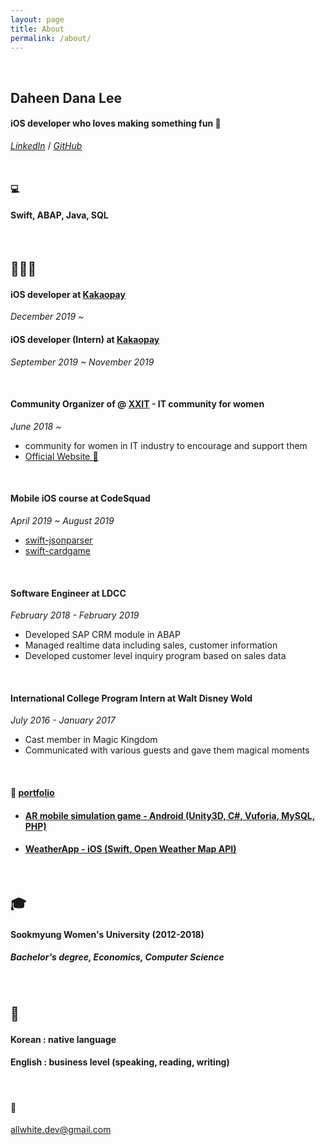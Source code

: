```yaml
---
layout: page
title: About
permalink: /about/
---
```




&nbsp;

## Daheen Dana Lee 

#### iOS developer who loves making something fun 🤪

[*LinkedIn*](https://www.linkedin.com/in/daheen-dana-lee-622bb1189/) / [*GitHub*](https://github.com/daheenallwhite)

&nbsp;

#### 💻

#### Swift, ABAP, Java, SQL

&nbsp;

## 🏃🏻‍♀️ 

#### iOS developer at [Kakaopay](https://www.kakaopay.com/)

*December 2019 ~*

#### iOS developer (Intern) at [Kakaopay](https://www.kakaopay.com/)

*September 2019 ~ November 2019*

&nbsp;

#### Community Organizer of @ [XXIT](https://twitter.com/officialXXIT) - IT community for women

*June 2018 ~*

- community for women in IT industry to encourage and support them
- [Official Website 🔗](https://xxit.world/)

&nbsp;

#### Mobile iOS course at CodeSquad

*April 2019 ~ August 2019* 

- [swift-jsonparser](https://github.com/daheenallwhite/swift-jsonparser)
- [swift-cardgame](https://github.com/daheenallwhite/swift-cardgame)

&nbsp;

#### Software Engineer at LDCC

*February 2018 - February 2019* 

- Developed SAP CRM module in ABAP 
- Managed realtime data including sales, customer information 
- Developed customer level inquiry program based on sales data

&nbsp;

#### International College Program Intern at Walt Disney Wold

*July 2016 - January 2017*

- Cast member in Magic Kingdom
- Communicated with various guests and gave them magical moments

&nbsp;

#### 📂 [portfolio](https://daheenallwhite.github.io/portfolio/)

- #### [AR mobile simulation game - Android (Unity3D, C#, Vuforia, MySQL, PHP)](https://github.com/daheenallwhite/ARSimulationGame_SnowFlake)

- #### [WeatherApp - iOS (Swift, Open Weather Map API)](https://github.com/daheenallwhite/WeatherApp)

&nbsp;

## :mortar_board:

#### Sookmyung Women's University (2012-2018)

##### Bachelor's degree, Economics, Computer Science

&nbsp;

## 🧒

#### Korean : native language

#### English : business level (speaking, reading, writing)

&nbsp;

#### :envelope_with_arrow:

[allwhite.dev@gmail.com](mailto:allwhite.dev@gmail.com)
